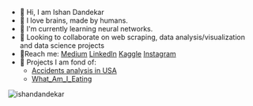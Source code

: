 - :wave: Hi, I am Ishan Dandekar
- :eyes: I love brains, made by humans.
- 🍒 I'm currently learning neural networks.
- 🔎 Looking to collaborate on web scraping, data analysis/visualization and data science projects
- 📝Reach me: [Medium](https://medium.com/@ishandandekar) [LinkedIn](https://www.linkedin.com/in/ishan-dandekar-2a4a17209/) [Kaggle](https://www.kaggle.com/ishandandekar) [Instagram](https://www.instagram.com/ishandandek/)
- 🔨 Projects I am fond of:
  * [Accidents analysis in USA](https://github.com/ishandandekar/USA-accidents-analysis)
  * [What_Am_I_Eating](https://github.com/ishandandekar/What_Am_I_Eating)

<img src="https://github-readme-stats.vercel.app/api?username=ishandandekar&show_icons=true&theme=tokyonight" alt="ishandandekar" />
